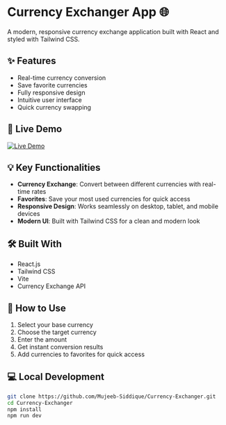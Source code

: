 # Currency Exchanger App 🌐

A modern, responsive currency exchange application built with React and styled with Tailwind CSS.

## ✨ Features

- Real-time currency conversion
- Save favorite currencies
- Fully responsive design
- Intuitive user interface
- Quick currency swapping

## 🚀 Live Demo

[![Live Demo](https://img.shields.io/badge/Live_Demo-Click_Here-blue?style=for-the-badge)](https://mujeeb-siddique.github.io/Currency-Exchanger/)

## 💡 Key Functionalities

- **Currency Exchange**: Convert between different currencies with real-time rates
- **Favorites**: Save your most used currencies for quick access
- **Responsive Design**: Works seamlessly on desktop, tablet, and mobile devices
- **Modern UI**: Built with Tailwind CSS for a clean and modern look

## 🛠️ Built With

- React.js
- Tailwind CSS
- Vite
- Currency Exchange API

## 🔄 How to Use

1. Select your base currency
2. Choose the target currency
3. Enter the amount
4. Get instant conversion results
5. Add currencies to favorites for quick access

## 💻 Local Development

```bash
git clone https://github.com/Mujeeb-Siddique/Currency-Exchanger.git
cd Currency-Exchanger
npm install
npm run dev
